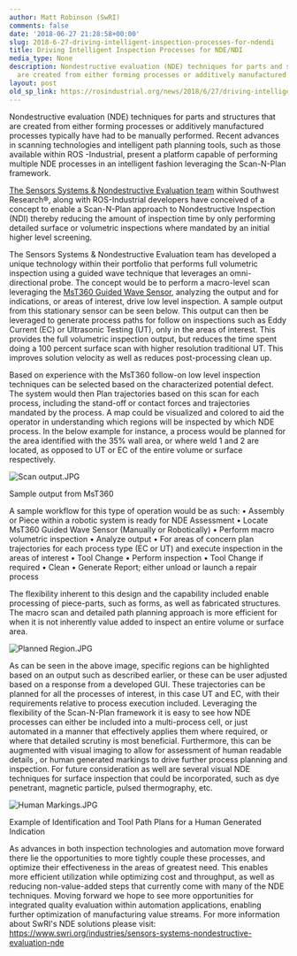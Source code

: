 ```yaml
---
author: Matt Robinson (SwRI)
comments: false
date: '2018-06-27 21:28:58+00:00'
slug: 2018-6-27-driving-intelligent-inspection-processes-for-ndendi
title: Driving Intelligent Inspection Processes for NDE/NDI
media_type: None
description: Nondestructive evaluation (NDE) techniques for parts and structures that
  are created from either forming processes or additively manufactured ...
layout: post
old_sp_link: https://rosindustrial.org/news/2018/6/27/driving-intelligent-inspection-processes-for-ndendi
---
```


Nondestructive evaluation (NDE) techniques for parts and structures that are created from either forming processes or additively manufactured processes typically have had to be manually performed. Recent advances in scanning technologies and intelligent path planning tools, such as those available within ROS -Industrial, present a platform capable of performing multiple NDE processes in an intelligent fashion leveraging the Scan-N-Plan framework.

[The Sensors Systems & Nondestructive Evaluation team](https://www.swri.org/industries/sensors-systems-nondestructive-evaluation-nde) within Southwest Research®, along with ROS-Industrial developers have conceived of a concept to enable a Scan-N-Plan approach to Nondestructive Inspection (NDI) thereby reducing the amount of inspection time by only performing detailed surface or volumetric inspections where mandated by an initial higher level screening.

The Sensors Systems & Nondestructive Evaluation team has developed a unique technology within their portfolio that performs full volumetric inspection using a guided wave technique that leverages an omni-directional probe. The concept would be to perform a macro-level scan leveraging the [MsT360 Guided Wave Sensor](https://www.swri.org/sites/default/files/brochures/mst360-guided-wave-omnidirectional.pdf), analyzing the output and for indications, or areas of interest, drive low level inspection. A sample output from this stationary sensor can be seen below. This output can then be leveraged to generate process paths for follow on inspections such as Eddy Current (EC) or Ultrasonic Testing (UT), only in the areas of interest. This provides the full volumetric inspection output, but reduces the time spent doing a 100 percent surface scan with higher resolution traditional UT. This improves solution velocity as well as reduces post-processing clean up. 

Based on experience with the MsT360 follow-on low level inspection techniques can be selected based on the characterized potential defect. The system would then Plan trajectories based on this scan for each process, including the stand-off or contact forces and trajectories mandated by the process. A map could be visualized and colored to aid the operator in understanding which regions will be inspected by which NDE process. In the below example for instance, a process would be planned for the area identified with the 35% wall area, or where weld 1 and 2 are located, as opposed to UT or EC of the entire volume or surface respectively.

![Scan output.JPG](https://images.squarespace-cdn.com/content/v1/51df34b1e4b08840dcfd2841/1530134558303-WG34FVATNEQXWNK5L66I/Scan+output.JPG)

Sample output from MsT360

A sample workflow for this type of operation would be as such:
• Assembly or Piece within a robotic system is ready for NDE Assessment
• Locate MsT360 Guided Wave Sensor (Manually or Robotically)
• Perform macro volumetric inspection
• Analyze output
• For areas of concern plan trajectories for each process type (EC or UT) and execute inspection in the areas of interest
• Tool Change
• Perform inspection
• Tool Change if required
• Clean
• Generate Report; either unload or launch a repair process

The flexibility inherent to this design and the capability included enable processing of piece-parts, such as forms, as well as fabricated structures. The macro scan and detailed path planning approach is more efficient for when it is not inherently value added to inspect an entire volume or surface area. 

![Planned Region.JPG](https://images.squarespace-cdn.com/content/v1/51df34b1e4b08840dcfd2841/1530134578111-C6DO0FVYE0ZNA386O5HA/Planned+Region.JPG)

As can be seen in the above image, specific regions can be highlighted based on an output such as described earlier, or these can be user adjusted based on a response from a developed GUI. These trajectories can be planned for all the processes of interest, in this case UT and EC, with their requirements relative to process execution included. 
Leveraging the flexibility of the Scan-N-Plan framework it is easy to see how NDE processes can either be included into a multi-process cell, or just automated in a manner that effectively applies them where required, or where that detailed scrutiny is most beneficial. Furthermore, this can be augmented with visual imaging to allow for assessment of human readable details , or human generated markings to drive further process planning and inspection. For future consideration as well are several visual NDE techniques for surface inspection that could be incorporated, such as dye penetrant, magnetic particle, pulsed thermography, etc.

![Human Markings.JPG](https://images.squarespace-cdn.com/content/v1/51df34b1e4b08840dcfd2841/1530134635694-AZCHK4CF8FWPXTWSBJRE/Human+Markings.JPG)

Example of Identification and Tool Path Plans for a Human Generated Indication

As advances in both inspection technologies and automation move forward there lie the opportunities to more tightly couple these processes, and optimize their effectiveness in the areas of greatest need. This enables more efficient utilization while optimizing cost and throughput, as well as reducing non-value-added steps that currently come with many of the NDE techniques. Moving forward we hope to see more opportunities for integrated quality evaluation within automation applications, enabling further optimization of manufacturing value streams. For more information about SwRI's NDE solutions please visit: <https://www.swri.org/industries/sensors-systems-nondestructive-evaluation-nde>


